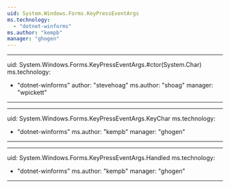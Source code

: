 ```yaml
---
uid: System.Windows.Forms.KeyPressEventArgs
ms.technology: 
  - "dotnet-winforms"
ms.author: "kempb"
manager: "ghogen"
---
```


---
uid: System.Windows.Forms.KeyPressEventArgs.#ctor(System.Char)
ms.technology: 
  - "dotnet-winforms"
author: "stevehoag"
ms.author: "shoag"
manager: "wpickett"
---

---
uid: System.Windows.Forms.KeyPressEventArgs.KeyChar
ms.technology: 
  - "dotnet-winforms"
ms.author: "kempb"
manager: "ghogen"
---

---
uid: System.Windows.Forms.KeyPressEventArgs.Handled
ms.technology: 
  - "dotnet-winforms"
ms.author: "kempb"
manager: "ghogen"
---
